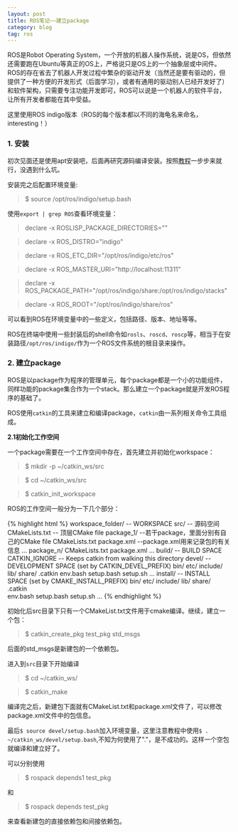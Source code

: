 ```yaml
---
layout: post
title: ROS笔记——建立package
category: blog
tag: ros
---
```


ROS是Robot Operating System，一个开放的机器人操作系统，说是OS，但依然还需要跑在Ubuntu等真正的OS上，严格说只是OS上的一个抽象层或中间件。ROS的存在省去了机器人开发过程中繁杂的驱动开发（当然还是要有驱动的，但提供了一种方便的开发形式（后面学习），或者有通用的驱动别人已经开发好了）和软件架构，只需要专注功能开发即可，ROS可以说是一个机器人的软件平台，让所有开发者都能在其中受益。

这里使用ROS indigo版本（ROS的每个版本都以不同的海龟名来命名，interesting！）

### 1. 安装

初次见面还是使用apt安装吧，后面再研究源码编译安装。按照[教程](http://wiki.ros.org/indigo/Installation/Ubuntu)一步步来就行，没遇到什么坑。

安装完之后配置环境变量:

> $ source /opt/ros/indigo/setup.bash

使用`export | grep ROS`查看环境变量：

> declare -x ROSLISP_PACKAGE_DIRECTORIES=""

> declare -x ROS_DISTRO="indigo"

> declare -x ROS_ETC_DIR="/opt/ros/indigo/etc/ros"

> declare -x ROS_MASTER_URI="http://localhost:11311"

> declare -x ROS_PACKAGE_PATH="/opt/ros/indigo/share:/opt/ros/indigo/stacks"

> declare -x ROS_ROOT="/opt/ros/indigo/share/ros"

可以看到ROS在环境变量中的一些定义，包括路径、版本、地址等等。

ROS在终端中使用一些封装后的shell命令如`rosls`、`roscd`、`roscp`等，相当于在安装路径`/opt/ros/indigo/`作为一个ROS文件系统的根目录来操作。

### 2. 建立package

ROS是以package作为程序的管理单元，每个package都是一个小的功能组件，同样功能的package集合作为一个stack。那么建立一个package就是开发ROS程序的基础了。

ROS使用`catkin`的工具来建立和编译package，`catkin`由一系列相关命令工具组成。

**2.1初始化工作空间**

一个package需要在一个工作空间中存在，首先建立并初始化workspace：

>$ mkdir -p ~/catkin_ws/src

>$ cd ~/catkin_ws/src

>$ catkin\_init\_workspace

ROS的工作空间一般分为一下几个部分：

{% highlight html %}
workspace_folder/         -- WORKSPACE
	src/                  -- 源码空间
		CMakeLists.txt        -- 顶层CMake file
		package_1/         --若干package，里面分别有自己的CMake file
	      CMakeLists.txt
	      package.xml      --package.xml用来记录包的有关信息
	      ...
	    package_n/
	      CMakeLists.txt
	      package.xml
	      ...
	build/                  -- BUILD SPACE
	    CATKIN_IGNORE         -- Keeps catkin from walking this directory
	devel/                  -- DEVELOPMENT SPACE (set by CATKIN_DEVEL_PREFIX)
	    bin/
	    etc/
	    include/
	    lib/
	    share/
	    .catkin
	    env.bash
	    setup.bash
	    setup.sh
	    ...
	install/                -- INSTALL SPACE (set by CMAKE_INSTALL_PREFIX)
	    bin/
	    etc/
	    include/
	    lib/
	    share/
	    .catkin             
	    env.bash
	    setup.bash
	    setup.sh
	    ...
{% endhighlight %}

初始化后src目录下只有一个CMakeList.txt文件用于cmake编译。继续，建立一个包：

> $ catkin\_create\_pkg test\_pkg std_msgs 

后面的std_msgs是新建包的一个依赖包。

进入到`src`目录下开始编译

>$ cd ~/catkin_ws/

>$ catkin_make

编译完之后，新建包下面就有CMakeList.txt和package.xml文件了，可以修改package.xml文件中的包信息。

最后`$ source devel/setup.bash`加入环境变量，这里注意教程中使用`$ . ~/catkin_ws/devel/setup.bash`,不知为何使用了"."，是不成功的。这样一个空包就编译和建立好了。

可以分别使用

> $ rospack depends1 test_pkg

和

> $ rospack depends test_pkg

来查看新建包的直接依赖包和间接依赖包。























